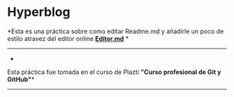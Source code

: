 # Hyperblog
*Esta es una práctica sobre como editar Readme.md y añadirle un poco de estilo atravez del editor online **[Editor.md](https://pandao.github.io/editor.md/en.html#H1%20header "Editor.md")**
*

------------
*
Esta práctica fue tomada en el curso de Plazti **"Curso profesional de Git y GitHub"***


------------



